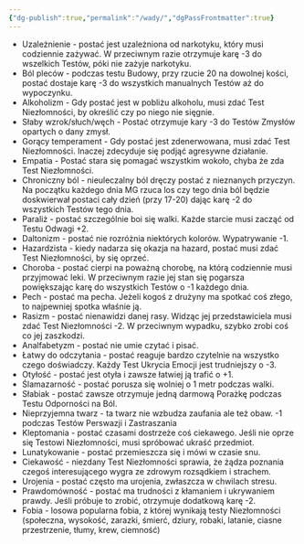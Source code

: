 ```yaml
---
{"dg-publish":true,"permalink":"/wady/","dgPassFrontmatter":true}
---
```


- Uzależnienie - postać jest uzależniona od narkotyku, który musi codziennie zażywać. W przeciwnym razie otrzymuje karę -3 do wszelkich Testów, póki nie zażyje narkotyku.
- Ból pleców - podczas testu Budowy, przy rzucie 20 na dowolnej kości, postać dostaje karę -3 do wszystkich manualnych Testów aż do wypoczynku.
- Alkoholizm - Gdy postać jest w pobliżu alkoholu, musi zdać Test Niezłomności, by określić czy po niego nie sięgnie.
- Słaby wzrok/słuch/węch - Postać otrzymuje kary -3 do Testów Zmysłów opartych o dany zmysł.
- Gorący temperament - Gdy postać jest zdenerwowana, musi zdać Test Niezłomności. Inaczej zdecyduje się podjąć agresywne działanie.
- Empatia - Postać stara się pomagać wszystkim wokoło, chyba że zda Test Niezłomności.
- Chroniczny ból - nieuleczalny ból dręczy postać z nieznanych przyczyn. Na początku każdego dnia MG rzuca los czy tego dnia ból będzie doskwierwał postaci cały dzień (przy 17-20) dając karę -2 do wszystkich Testów tego dnia.
- Paraliż - postać szczególnie boi się walki. Każde starcie musi zacząć od Testu Odwagi +2.
- Daltonizm - postać nie rozróżnia niektórych kolorów. Wypatrywanie -1.
- Hazardzista - kiedy nadarza się okazja na hazard, postać musi zdać Test Niezłomności, by się oprzeć.
- Choroba - postać cierpi na poważną chorobę, na którą codziennie musi przyjmować leki. W przeciwnym razie jej stan się pogarsza powiększając karę do wszystkich Testów o -1 każdego dnia.
- Pech - postać ma pecha. Jeżeli kogoś z drużyny ma spotkać coś złego, to najpewniej spotka właśnie ją.
- Rasizm - postać nienawidzi danej rasy. Widząc jej przedstawiciela musi zdać Test Niezłomności -2. W przeciwnym wypadku, szybko zrobi coś co jej zaszkodzi.
- Analfabetyzm - postać nie umie czytać i pisać.
- Łatwy do odczytania - postać reaguje bardzo czytelnie na wszystko czego doświadczy. Każdy Test Ukrycia Emocji jest trudniejszy o -3.
- Otyłość - postać jest otyła i zawsze łatwiej ją trafić o +1.
- Ślamazarność - postać porusza się wolniej o 1 metr podczas walki.
- Słabiak - postać zawsze otrzymuje jedną darmową Porażkę podczas Testu Odporności na Ból.
- Nieprzyjemna twarz - ta twarz nie wzbudza zaufania ale też obaw. -1 podczas Testów Perswazji i Zastraszania
- Kleptomania - postać czasami dostrzeże coś ciekawego. Jeśli nie oprze się Testowi Niezłomności, musi spróbować ukraść przedmiot.
- Lunatykowanie - postać przemieszcza się i mówi w czasie snu.
- Ciekawość - niezdany Test Niezłomności sprawia, że żądza poznania czegoś interesującego wygra ze zdrowym rozsądkiem i strachem.
- Urojenia - postać często ma urojenia, zwłaszcza w chwilach stresu.
- Prawdomówność - postać ma trudności z kłamaniem i ukrywaniem prawdy. Jeśli próbuje to zrobić, otrzymuje dodatkową karę -2.
- Fobia - losowa popularna fobia, z której wynikają testy Niezłomności (społeczna, wysokość, zarazki, śmierć, dziury, robaki, latanie, ciasne przestrzenie, tłumy, krew, ciemność)